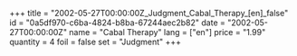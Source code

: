 +++
title = "2002-05-27T00:00:00Z_Judgment_Cabal_Therapy_[en]_false"
id = "0a5df970-c6ba-4824-b8ba-67244aec2b82"
date = "2002-05-27T00:00:00Z"
name = "Cabal Therapy"
lang = ["en"]
price = "1.99"
quantity = 4
foil = false
set = "Judgment"
+++
